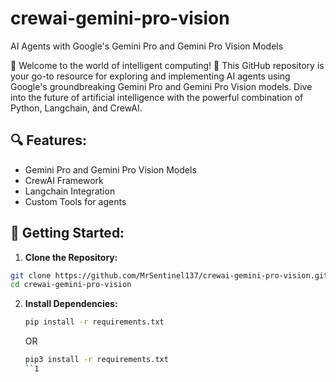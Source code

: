 # crewai-gemini-pro-vision
AI Agents with Google's Gemini Pro and Gemini Pro Vision Models

🤖 Welcome to the world of intelligent computing! 🚀 This GitHub repository is your go-to resource for exploring and implementing AI agents using Google's groundbreaking Gemini Pro and Gemini Pro Vision models. Dive into the future of artificial intelligence with the powerful combination of Python, Langchain, and CrewAI.

## 🔍 Features:
* Gemini Pro and Gemini Pro Vision Models
* CrewAI Framework
* Langchain Integration
* Custom Tools for agents

## 🚀 Getting Started:

1. **Clone the Repository:**
```bash
git clone https://github.com/MrSentinel137/crewai-gemini-pro-vision.git
cd crewai-gemini-pro-vision
```

2. **Install Dependencies:**
    ```bash
    pip install -r requirements.txt
    ```
     OR
    
    ```bash
    pip3 install -r requirements.txt
    ``1
